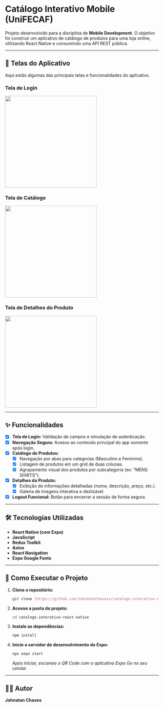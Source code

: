 # Catálogo Interativo Mobile (UniFECAF)

Projeto desenvolvido para a disciplina de **Mobile Development**. O objetivo foi construir um aplicativo de catálogo de produtos para uma loja online, utilizando React Native e consumindo uma API REST pública.

---

## 📱 Telas do Aplicativo

Aqui estão algumas das principais telas e funcionalidades do aplicativo.

### Tela de Login
<img src="https://github.com/user-attachments/assets/15052c12-62ee-4aa5-a98f-2cbdd9f7d248" width="300">

### Tela de Catálogo
<img src="https://github.com/user-attachments/assets/19603ec1-c29b-4fdd-bf29-dca35c2625ef" width="300">

### Tela de Detalhes do Produto
<img src="https://github.com/user-attachments/assets/d33fd381-f2c7-482b-9880-0f440a967053" width="300">

---

## ✨ Funcionalidades

- [x] **Tela de Login:** Validação de campos e simulação de autenticação.
- [x] **Navegação Segura:** Acesso ao conteúdo principal do app somente após login.
- [x] **Catálogo de Produtos:**
    - [x] Navegação por abas para categorias (Masculino e Feminino).
    - [x] Listagem de produtos em um grid de duas colunas.
    - [x] Agrupamento visual dos produtos por subcategoria (ex: "MENS SHIRTS").
- [x] **Detalhes do Produto:**
    - [x] Exibição de informações detalhadas (nome, descrição, preço, etc.).
    - [x] Galeria de imagens interativa e deslizável.
- [x] **Logout Funcional:** Botão para encerrar a sessão de forma segura.

---

## 🛠️ Tecnologias Utilizadas

- **React Native (com Expo)**
- **JavaScript**
- **Redux Toolkit**
- **Axios**
- **React Navigation**
- **Expo Google Fonts**

---

## 🚀 Como Executar o Projeto

1.  **Clone o repositório:**
    ```bash
    git clone [https://github.com/JohnatanChavess/catalogo-interativo-react-native.git](https://github.com/JohnatanChavess/catalogo-interativo-react-native.git)
    ```

2.  **Acesse a pasta do projeto:**
    ```bash
    cd catalogo-interativo-react-native
    ```

3.  **Instale as dependências:**
    ```bash
    npm install
    ```

4.  **Inicie o servidor de desenvolvimento do Expo:**
    ```bash
    npx expo start
    ```
    *Após iniciar, escaneie o QR Code com o aplicativo Expo Go no seu celular.*

---

## 👨‍💻 Autor

**Johnatan Chaves**